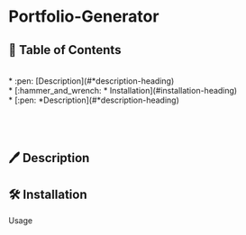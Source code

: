 # Portfolio-Generator
## :notebook_with_decorative_cover: Table of Contents
<br>
* :pen: [Description](#*description-heading) <br>
* [:hammer_and_wrench: * Installation](#installation-heading) <br>
* [:pen: *Description](#*description-heading) <br>
<br>
<br>
<br>

## :pen: Description



## :hammer_and_wrench: Installation


Usage
